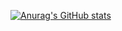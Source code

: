 [![Anurag's GitHub stats](https://github-readme-stats.vercel.app/api?username=StoneHappy)](https://github.com/anuraghazra/github-readme-stats)
